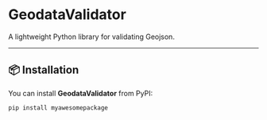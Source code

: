 # GeodataValidator

A lightweight Python library for validating Geojson.  

---

## 📦 Installation

You can install **GeodataValidator** from PyPI:

```bash
pip install myawesomepackage